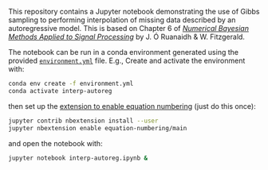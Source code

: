 This repository contains a Jupyter notebook demonstrating the use of Gibbs sampling
to performing interpolation of missing data described by an autoregressive model. This is based
on Chapter 6 of [_Numerical Bayesian Methods Applied to Signal Processing_](https://link.springer.com/book/10.1007/978-1-4612-0717-7) by J. Ó Ruanaidh & W. Fitzgerald.

The notebook can be run in a conda environment generated using the provided [`environment.yml`](environment.yml) file. E.g.,
Create and activate the environment with:

```bash
conda env create -f environment.yml
conda activate interp-autoreg
```

then set up the [extension to enable equation numbering](https://stackoverflow.com/a/42940005/1862861) (just do this once):

```bash
jupyter contrib nbextension install --user
jupyter nbextension enable equation-numbering/main
```

and open the notebook with:

```bash
jupyter notebook interp-autoreg.ipynb &
```

